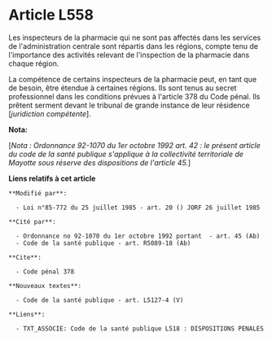 # Article L558

Les inspecteurs de la pharmacie qui ne sont pas affectés dans les services de l'administration centrale sont répartis dans
les régions, compte tenu de l'importance des activités relevant de l'inspection de la pharmacie dans chaque région.

La compétence de certains inspecteurs de la pharmacie peut, en tant que de besoin, être étendue à certaines régions. Ils sont
tenus au secret professionnel dans les conditions prévues à l'article 378 du Code pénal. Ils prêtent serment devant le
tribunal de grande instance de leur résidence [*juridiction compétente*].

**Nota:**

[*Nota : Ordonnance 92-1070 du 1er octobre 1992 art. 42 : le présent article du code de la santé publique s'applique à la
collectivité territoriale de Mayotte sous réserve des dispositions de l'article 45.*]

**Liens relatifs à cet article**

	**Modifié par**:

	  - Loi n°85-772 du 25 juillet 1985 - art. 20 () JORF 26 juillet 1985

	**Cité par**:

	  - Ordonnance no 92-1070 du 1er octobre 1992 portant  - art. 45 (Ab)
	  - Code de la santé publique - art. R5089-18 (Ab)

	**Cite**:

	  - Code pénal 378

	**Nouveaux textes**:

	  - Code de la santé publique - art. L5127-4 (V)

	**Liens**:

	  - TXT_ASSOCIE: Code de la santé publique L518 : DISPOSITIONS PENALES
